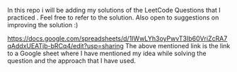 In this repo i will be adding my solutions of the LeetCode Questions that I practiced .
Feel free to refer to the solution.
Also open to suggestions on improving the solution :)


https://docs.google.com/spreadsheets/d/1IWwLYh3oyPwvT3Ib60VriZcRA7qAddxUEATjb-bRCq4/edit?usp=sharing
The above mentioned link is the link to a Google sheet where I have mentioned my idea while solving the question and the approach that I have used.
